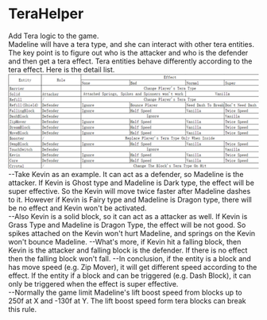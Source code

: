 # TeraHelper
Add Tera logic to the game.  
Madeline will have a tera type, and she can interact with other tera entities. The key point is to figure out who is the attacker and who is the defender and then get a tera effect. Tera entities behave differently according to the tera effect. Here is the detail list.  
![immagine](Effect.png)
--Take Kevin as an example. It can act as a defender, so Madeline is the attacker. If Kevin is Ghost type and Madeline is Dark type, the effect will be super effective. So the Kevin will move twice faster after Madeline dashes to it. However if Kevin is Fairy type and Madeline is Dragon type, there will be no effect and Kevin won't be activated.  
--Also Kevin is a solid block, so it can act as a attacker as well. If Kevin is Grass Type and Madeline is Dragon Type, the effect will be not good. So spikes attached on the Kevin won't hurt Madeline, and springs on the Kevin won't bounce Madeline.
--What's more, if Kevin hit a falling block, then Kevin is the attacker and falling block is the defender. If there is no effect then the falling block won't fall.
--In conclusion, if the entity is a block and has move speed (e.g. Zip Mover), it will get different speed according to the effect. If the entity if a block and can be triggered (e.g. Dash Block), it can only be triggered when the effect is super effective.  
--Normally the game limit Madeline's lift boost speed from blocks up to 250f at X and -130f at Y. The lift boost speed form tera blocks can break this rule.